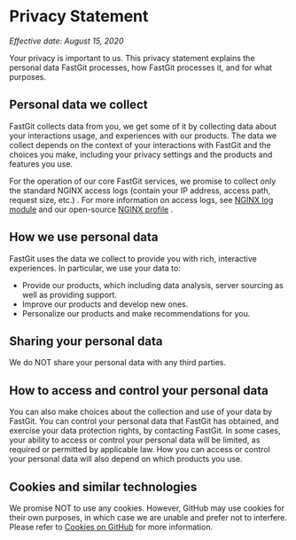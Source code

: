 # Privacy Statement

*Effective date: August 15, 2020*

Your privacy is important to us. This privacy statement explains the personal data FastGit processes, how FastGit processes it, and for what purposes.

## Personal data we collect

FastGit collects data from you, we get some of it by collecting data about your interactions usage, and experiences with our products. The data we collect depends on the context of your interactions with FastGit and the choices you make, including your privacy settings and the products and features you use.

For the operation of our core FastGit services, we promise to collect only the standard NGINX access logs (contain your IP address, access path, request size, etc.) . For more information on access logs, see [NGINX log module](https://nginx.org/en/docs/http/ngx_http_log_module.html) and our open-source [NGINX profile](https://github.com/fastgitorg/NGINX-conf) .

## How we use personal data

FastGit uses the data we collect to provide you with rich, interactive experiences. In particular, we use your data to:

- Provide our products, which including data analysis, server sourcing as well as providing support.
- Improve our products and develop new ones.
- Personalize our products and make recommendations for you.

## Sharing your personal data

We do NOT share your personal data with any third parties.

## How to access and control your personal data

You can also make choices about the collection and use of your data by FastGit. You can control your personal data that FastGit has obtained, and exercise your data protection rights, by contacting FastGit. In some cases, your ability to access or control your personal data will be limited, as required or permitted by applicable law. How you can access or control your personal data will also depend on which products you use.

## Cookies and similar technologies

We promise NOT to use any cookies. However, GitHub may use cookies for their own purposes, in which case we are unable and prefer not to interfere. Please refer to [Cookies on GitHub](https://docs.github.com/en/github/site-policy/github-subprocessors-and-cookies#cookies-on-github) for more information.
